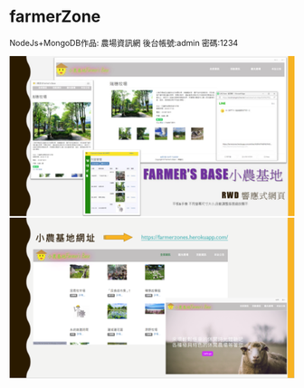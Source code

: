 # farmerZone

NodeJs+MongoDB作品: 農場資訊網
後台帳號:admin 密碼:1234

![image](https://github.com/wujzan/farmerBase/blob/main/DemoPic/1.jpg)
![image](https://github.com/wujzan/farmerBase/blob/main/DemoPic/2.jpg)
